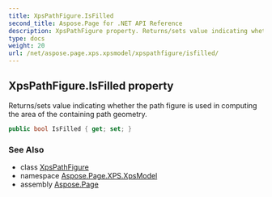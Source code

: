 ```yaml
---
title: XpsPathFigure.IsFilled
second_title: Aspose.Page for .NET API Reference
description: XpsPathFigure property. Returns/sets value indicating whether the path figure is used in computing the area of the containing path geometry
type: docs
weight: 20
url: /net/aspose.page.xps.xpsmodel/xpspathfigure/isfilled/
---
```

## XpsPathFigure.IsFilled property

Returns/sets value indicating whether the path figure is used in computing the area of the containing path geometry.

```csharp
public bool IsFilled { get; set; }
```

### See Also

* class [XpsPathFigure](../)
* namespace [Aspose.Page.XPS.XpsModel](../../xpspathfigure/)
* assembly [Aspose.Page](../../../)


